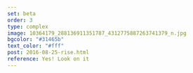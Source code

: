 ```yaml
---
set: beta
order: 3
type: complex
image: 10364179_288136911351787_4312775887263741379_n.jpg
bgcolor: "#31465b"
text_color: "#fff"
post: 2016-08-25-rise.html
reference: Yes! Look on it
---
```

